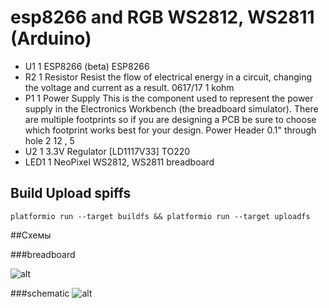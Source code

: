 # esp8266 and RGB WS2812, WS2811 (Arduino)

- U1 	1 	ESP8266 (beta) 	ESP8266
- R2 	1 	Resistor Resist the flow of electrical energy in a circuit, changing the voltage and current as a result. 	0617/17 	1 kohm
- P1 	1 	Power Supply This is the component used to represent the power supply in the Electronics Workbench (the breadboard simulator). There are multiple footprints so if you are designing a PCB be sure to choose which footprint works best for your design. 	Power Header 0.1" through hole 2 	12 , 5
- U2 	1 	3.3V Regulator [LD1117V33] 	TO220
- LED1 	1 	NeoPixel 	WS2812, WS2811 breadboard

## Build Upload spiffs
```
platformio run --target buildfs && platformio run --target uploadfs
```

##Схемы

###breadboard

![alt](https://raw.githubusercontent.com/renat2985/rgb/master/tutorial/breadboard.gif)

###schematic
![alt](https://raw.githubusercontent.com/renat2985/rgb/master/tutorial/schematic.gif)
